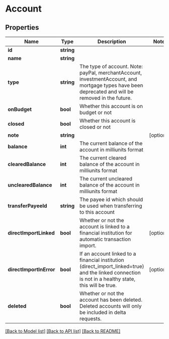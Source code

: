 # Account

## Properties
Name | Type | Description | Notes
------------ | ------------- | ------------- | -------------
**id** | **string** |  | 
**name** | **string** |  | 
**type** | **string** | The type of account. Note: payPal, merchantAccount, investmentAccount, and mortgage types have been deprecated and will be removed in the future. | 
**onBudget** | **bool** | Whether this account is on budget or not | 
**closed** | **bool** | Whether this account is closed or not | 
**note** | **string** |  | [optional] 
**balance** | **int** | The current balance of the account in milliunits format | 
**clearedBalance** | **int** | The current cleared balance of the account in milliunits format | 
**unclearedBalance** | **int** | The current uncleared balance of the account in milliunits format | 
**transferPayeeId** | **string** | The payee id which should be used when transferring to this account | 
**directImportLinked** | **bool** | Whether or not the account is linked to a financial institution for automatic transaction import. | [optional] 
**directImportInError** | **bool** | If an account linked to a financial institution (direct_import_linked&#x3D;true) and the linked connection is not in a healthy state, this will be true. | [optional] 
**deleted** | **bool** | Whether or not the account has been deleted.  Deleted accounts will only be included in delta requests. | 

[[Back to Model list]](../README.md#documentation-for-models) [[Back to API list]](../README.md#documentation-for-api-endpoints) [[Back to README]](../README.md)


